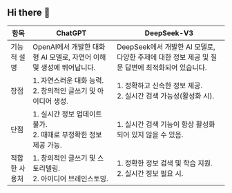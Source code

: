 ## Hi there 👋
| 항목         | ChatGPT                                                                 | DeepSeek-V3                                                          |
|--------------|-------------------------------------------------------------------------|----------------------------------------------------------------------|
| 기능적 설명  | OpenAI에서 개발한 대화형 AI 모델로, 자연어 이해 및 생성에 뛰어납니다. | DeepSeek에서 개발한 AI 모델로, 다양한 주제에 대한 정보 제공 및 질문 답변에 최적화되어 있습니다. |
| 장점         | 1. 자연스러운 대화 능력.<br>2. 창의적인 글쓰기 및 아이디어 생성.      | 1. 정확하고 신속한 정보 제공.<br>2. 실시간 검색 가능성(활성화 시).  |
| 단점         | 1. 실시간 정보 업데이트 불가.<br>2. 때때로 부정확한 정보 제공 가능.   | 1. 실시간 검색 기능이 항상 활성화되어 있지 않을 수 있음.            |
| 적합한 사용처| 1. 창의적인 글쓰기 및 스토리텔링.<br>2. 아이디어 브레인스토밍.       | 1. 정확한 정보 검색 및 학습 지원.<br>2. 실시간 정보 필요 시.        |
<!--
**candyaflex/candyaflex** is a ✨ _special_ ✨ repository because its `README.md` (this file) appears on your GitHub profile.

Here are some ideas to get you started:

- 🔭 I’m currently working on ...
- 🌱 I’m currently learning ...
- 👯 I’m looking to collaborate on ...
- 🤔 I’m looking for help with ...
- 💬 Ask me about ...
- 📫 How to reach me: ...
- 😄 Pronouns: ...
- ⚡ Fun fact: ...
-->

